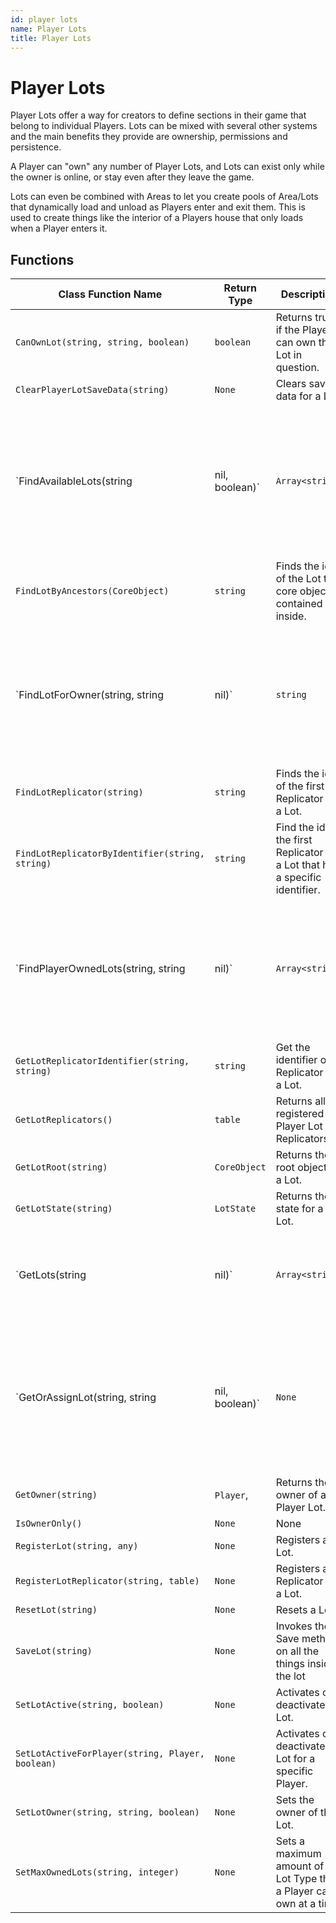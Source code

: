 ```yaml
---
id: player lots
name: Player Lots
title: Player Lots
---
```


# Player Lots

Player Lots offer a way for creators to define sections in their game that belong to individual Players. Lots can be mixed with several other systems and the main benefits they provide are ownership, permissions and persistence.

A Player can "own" any number of Player Lots, and Lots can exist only while the owner is online, or stay even after they leave the game.

Lots can even be combined with Areas to let you create pools of Area/Lots that dynamically load and unload as Players enter and exit them. This is used to create things like the interior of a Players house that only loads when a Player enters it.

## Functions

| Class Function Name | Return Type | Description | Tags |
| ------------------- | ----------- | ----------- | ---- |
| `CanOwnLot(string, string, boolean)` | `boolean` | Returns true if the Player can own the Lot in question. | None |
| `ClearPlayerLotSaveData(string)` | `None` | Clears save data for a Lot. | None |
| `FindAvailableLots(string|nil, boolean)` | `Array<string>` | Finds all the lots that aren't 'owned' by any Players, or that are owned by offline Players. | None |
| `FindLotByAncestors(CoreObject)` | `string` | Finds the id of the Lot this core object is contained inside. | None |
| `FindLotForOwner(string, string|nil)` | `string` | Find the id of the first Lot for a Player that optionally matches the provided Lot type. | None |
| `FindLotReplicator(string)` | `string` | Finds the id of the first Replicator on a Lot. | None |
| `FindLotReplicatorByIdentifier(string, string)` | `string` | Find the id of the first Replicator on a Lot that has a specific identifier. | None |
| `FindPlayerOwnedLots(string, string|nil)` | `Array<string>` | Returns all the ids for Lots that are owned by a Player, with an optional Lot type filter. | None |
| `GetLotReplicatorIdentifier(string, string)` | `string` | Get the identifier of a Replicator on a Lot. | None |
| `GetLotReplicators()` | `table` | Returns all registered Player Lot Replicators. | None |
| `GetLotRoot(string)` | `CoreObject` | Returns the root object of a Lot. | None |
| `GetLotState(string)` | `LotState` | Returns the state for a Lot. | None |
| `GetLots(string|nil)` | `Array<string>` | Returns a list of all Lot ids with an optional filter on Lot Type. | None |
| `GetOrAssignLot(string, string|nil, boolean)` | `None` | Returns an assigned Lot or assigns the Player as the owner on an available Lot. | None |
| `GetOwner(string)` | `Player`,  | Returns the owner of a Player Lot. | None |
| `IsOwnerOnly()` | `None` | None | None |
| `RegisterLot(string, any)` | `None` | Registers a Lot. | None |
| `RegisterLotReplicator(string, table)` | `None` | Registers a Replicator on a Lot. | None |
| `ResetLot(string)` | `None` | Resets a Lot. | None |
| `SaveLot(string)` | `None` | Invokes the Save method on all the things inside the lot | None |
| `SetLotActive(string, boolean)` | `None` | Activates or deactivates a Lot. | None |
| `SetLotActiveForPlayer(string, Player, boolean)` | `None` | Activates or deactivates a Lot for a specific Player. | None |
| `SetLotOwner(string, string, boolean)` | `None` | Sets the owner of the Lot. | None |
| `SetMaxOwnedLots(string, integer)` | `None` | Sets a maximum amount of a Lot Type that a Player can own at a time. | None |
